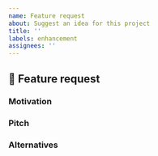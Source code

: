 ```yaml
---
name: Feature request
about: Suggest an idea for this project
title: ''
labels: enhancement
assignees: ''
---
```


<!--
Thank you very much for contributing! If you enjoy this project, please consider
giving it a ⭐ star on [GitHub](https://github.com/omni-us/jsonargparse/) or
sponsor it via [GitHub Sponsors](https://github.com/sponsors/mauvilsa). Even the
smallest donation is greatly appreciated and helps support the project.
-->

<!--
Note: If your proposal is better explained through actual code changes, feel
free to create a pull request directly instead of opening an issue.
-->

## 🚀 Feature request

<!-- Here write a clear and concise description of the feature proposal. -->

### Motivation

<!--
Please outline the motivation for the proposal. Is your feature request related
to a problem? e.g., I'm always frustrated when [...]. If this is related to
another GitHub issue, please link here.
-->

### Pitch

<!-- Description of what you want to happen. -->

### Alternatives

<!-- Any alternative solutions or features you've considered, if any. -->
